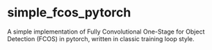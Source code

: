 # simple_fcos_pytorch
A simple implementation of Fully Convolutional One-Stage for Object Detection (FCOS) in pytorch, written in classic training loop style.
